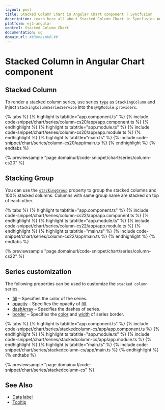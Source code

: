 ```yaml
---
layout: post
title: Stacked Column Chart in Angular Chart component | Syncfusion
description: Learn here all about Stacked Column Chart in Syncfusion Angular Chart component of Syncfusion Essential JS 2 and more.
platform: ej2-angular
control: Stacked Column Chart
documentation: ug
domainurl: ##DomainURL##
---
```

# Stacked Column in Angular Chart component

## Stacked Column

To render a stacked column series, use series [`type`](https://ej2.syncfusion.com/angular/documentation/api/chart/seriesDirective/#type) as `StackingColumn` and inject `StackingColumnSeriesService` into the `@NgModule.providers`.

{% tabs %}
{% highlight ts tabtitle="app.component.ts" %}
{% include code-snippet/chart/series/column-cs20/app/app.component.ts %}
{% endhighlight %}
{% highlight ts tabtitle="app.module.ts" %}
{% include code-snippet/chart/series/column-cs20/app/app.module.ts %}
{% endhighlight %}
{% highlight ts tabtitle="main.ts" %}
{% include code-snippet/chart/series/column-cs20/app/main.ts %}
{% endhighlight %}
{% endtabs %}

{% previewsample "page.domainurl/code-snippet/chart/series/column-cs20" %}

## Stacking Group

<!-- markdownlint-disable MD010 -->

You can use the [`stackingGroup`](https://ej2.syncfusion.com/angular/documentation/api/chart/seriesDirective/#stackinggroup) property to group the stacked columns and 100% stacked columns.
Columns with same group name are stacked on top of each other.

{% tabs %}
{% highlight ts tabtitle="app.component.ts" %}
{% include code-snippet/chart/series/column-cs22/app/app.component.ts %}
{% endhighlight %}
{% highlight ts tabtitle="app.module.ts" %}
{% include code-snippet/chart/series/column-cs22/app/app.module.ts %}
{% endhighlight %}
{% highlight ts tabtitle="main.ts" %}
{% include code-snippet/chart/series/column-cs22/app/main.ts %}
{% endhighlight %}
{% endtabs %}

{% previewsample "page.domainurl/code-snippet/chart/series/column-cs22" %}

## Series customization

The following properties can be used to customize the `stacked column` series.

* [fill](https://ej2.syncfusion.com/angular/documentation/api/chart/seriesModel/#fill) – Specifies the color of the series.
* [opacity](https://ej2.syncfusion.com/angular/documentation/api/chart/seriesModel/#opacity) – Specifies the opacity of [fill](https://ej2.syncfusion.com/angular/documentation/api/chart/seriesModel/#fill).
* [dashArray](https://ej2.syncfusion.com/angular/documentation/api/chart/seriesModel/#dasharray) – Specifies the dashes of series.
* [border](https://ej2.syncfusion.com/angular/documentation/api/chart/borderModel/#properties) – Specifies the [color](https://ej2.syncfusion.com/angular/documentation/api/chart/borderModel/#color) and [width](https://ej2.syncfusion.com/angular/documentation/api/chart/borderModel/#width) of series border.

{% tabs %}
{% highlight ts tabtitle="app.component.ts" %}
{% include code-snippet/chart/series/stackedcolumn-cs/app/app.component.ts %}
{% endhighlight %}
{% highlight ts tabtitle="app.module.ts" %}
{% include code-snippet/chart/series/stackedcolumn-cs/app/app.module.ts %}
{% endhighlight %}
{% highlight ts tabtitle="main.ts" %}
{% include code-snippet/chart/series/stackedcolumn-cs/app/main.ts %}
{% endhighlight %}
{% endtabs %}

{% previewsample "page.domainurl/code-snippet/chart/series/stackedcolumn-cs" %}

## See Also

* [Data label](../data-labels/)
* [Tooltip](../tool-tip/)
